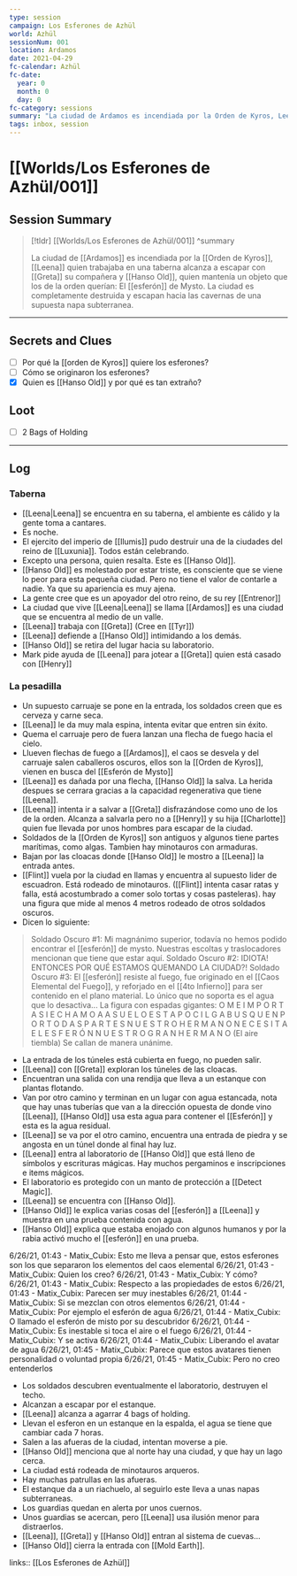 ```yaml
---
type: session
campaign: Los Esferones de Azhül
world: Azhül
sessionNum: 001
location: Ardamos
date: 2021-04-29
fc-calendar: Azhül
fc-date:
  year: 0
  month: 0
  day: 0
fc-category: sessions
summary: "La ciudad de Ardamos es incendiada por la Orden de Kyros, Leena quien trabajaba en una taberna alcanza a escapar con Greta su compañera y Hanso, quien mantenía un objeto que los de la orden querían: El esferón de Mysto. La ciudad es completamente destruida y escapan hacia las cavernas de una supuesta napa subterranea. "
tags: inbox, session
---
```


# [[Worlds/Los Esferones de Azhül/001]]
## Session Summary

> [!tldr] [[Worlds/Los Esferones de Azhül/001]]
>^summary
>
> La ciudad de [[Ardamos]] es incendiada por la [[Orden de Kyros]], [[Leena]] quien trabajaba en una taberna alcanza a escapar con [[Greta]] su compañera y [[Hanso Old]], quien mantenía un objeto que los de la orden querían: El [[esferón]] de Mysto. La ciudad es completamente destruida y escapan hacia las cavernas de una supuesta napa subterranea.  


---

## Secrets and Clues

- [ ] Por qué la [[orden de Kyros]] quiere los esferones? 
- [ ] Cómo se originaron los esferones? 
- [x] Quien es [[Hanso Old]] y por qué es tan extraño? 

## Loot

- [ ] 2 Bags of Holding

---

## Log

### Taberna
- [[Leena|Leena]] se encuentra en su taberna, el ambiente es cálido y la gente toma a cantares.
- Es noche. 
- El ejercito del imperio de [[Ilumis]] pudo destruir una de la ciudades del reino de [[Luxunia]]. Todos están celebrando. 
- Excepto una persona, quien resalta. Este es [[Hanso Old]]. 
- [[Hanso Old]] es molestado por estar triste, es consciente que se viene lo peor para esta pequeña ciudad. Pero no tiene el valor de contarle a nadie. Ya que su apariencia es muy ajena. 
- La gente cree que es un apoyador del otro reino, de su rey [[Entrenor]]
- La ciudad que vive [[Leena|Leena]] se llama [[Ardamos]] es una ciudad que se encuentra al medio de un valle. 
- [[Leena]] trabaja con [[Greta]] (Cree en [[Tyr]])
- [[Leena]] defiende a [[Hanso Old]] intimidando a los demás.     
- [[Hanso Old]] se retira del lugar hacia su laboratorio.
- Mark pide ayuda de [[Leena]] para jotear a [[Greta]] quien está casado con [[Henry]]

### La pesadilla
- Un supuesto carruaje se pone en la entrada, los soldados creen que es cerveza y carne seca. 
- [[Leena]] le da muy mala espina, intenta evitar que entren sin éxito.
- Quema el carruaje pero de fuera lanzan una flecha de fuego hacia el cielo. 
- Llueven flechas de fuego a [[Ardamos]], el caos se desvela y del carruaje salen caballeros oscuros, ellos son la [[Orden de Kyros]], vienen en busca del [[Esferón de Mysto]]
- [[Leena]] es dañada por una flecha, [[Hanso Old]] la salva. La herida despues se cerrara gracias a la capacidad regenerativa que tiene [[Leena]]. 
- [[Leena]] intenta ir a salvar a [[Greta]] disfrazándose como uno de los de la orden. Alcanza a salvarla pero no a [[Henry]] y su hija [[Charlotte]] quien fue llevada por unos hombres para escapar de la ciudad. 
- Soldados de la [[Orden de Kyros]] son antiguos y algunos tiene partes marítimas, como algas. Tambien hay minotauros con armaduras. 
- Bajan por las cloacas donde [[Hanso Old]] le mostro a [[Leena]] la entrada antes.
- [[Flint]] vuela por la ciudad en llamas y encuentra al supuesto lider de escuadron. Está rodeado de minotauros. ([[Flint]] intenta casar ratas y falla, está acostumbrado a comer solo tortas y cosas pasteleras). hay una figura que mide al menos 4 metros rodeado de otros soldados oscuros. 
- Dicen lo siguiente:

>  Soldado Oscuro #1: Mi magnánimo superior, todavía no hemos podido encontrar el [[esferón]] de mysto. Nuestras escoltas y traslocadores mencionan que tiene que estar aquí.
>  Soldado Oscuro #2: IDIOTA! ENTONCES POR QUÉ ESTAMOS QUEMANDO LA CIUDAD?!
>  Soldado Oscuro #3: El [[esferón]] resiste al fuego, fue originado en el [[Caos Elemental del Fuego]], y reforjado en el [[4to Infierno]] para ser contenido en el plano material. Lo único que no soporta es el agua que lo desactiva...
>  La figura con espadas gigantes:  O  M E  I M P O R T A  S I  E C H A M O A  A  S U E L O  E S T A   P O C I L G A
>  B U S Q U E N  P O R  T O D A S  P A R T E S
>  N U E S T R O  H E R M A N O  N E C E S I T A  E L  E S F E R Ó N
>  N U E S T R O  G R A N  H E R M A N O (El aire tiembla)
>  Se callan de manera unánime. 

- La entrada de los túneles está cubierta en fuego, no pueden salir. 
- [[Leena]] con [[Greta]] exploran los túneles de las cloacas. 
- Encuentran una salida con una rendija que lleva a un estanque con plantas flotando. 
- Van por otro camino y terminan en un lugar con agua estancada, nota que hay unas tuberías que van a la dirección opuesta de donde vino [[Leena]], [[Hanso Old]] usa esta agua para contener el [[Esferón]] y esta es la agua residual. 
- [[Leena]] se va por el otro camino, encuentra una entrada de piedra y se angosta en un túnel donde al final hay luz.
- [[Leena]] entra al laboratorio de [[Hanso Old]] que está lleno de símbolos y escrituras mágicas. Hay muchos pergaminos e inscripciones e items mágicos. 
- El laboratorio es protegido con un manto de protección a [[Detect Magic]]. 
- [[Leena]] se encuentra con [[Hanso Old]]. 
- [[Hanso Old]] le explica varias cosas del [[esferón]] a [[Leena]] y muestra en una prueba contenida con agua. 
- [[Hanso Old]] explica que estaba enojado con algunos humanos y por la rabia activó mucho el [[esferón]] en una prueba. 

6/26/21, 01:43 - Matix_Cubix: Esto me lleva a pensar que, estos esferones son los que separaron los elementos del caos elemental
6/26/21, 01:43 - Matix_Cubix: Quien los creo?
6/26/21, 01:43 - Matix_Cubix: Y cómo?
6/26/21, 01:43 - Matix_Cubix: Respecto a las propiedades de estos
6/26/21, 01:43 - Matix_Cubix: Parecen ser muy inestables
6/26/21, 01:44 - Matix_Cubix: Si se mezclan con otros elementos
6/26/21, 01:44 - Matix_Cubix: Por ejemplo el esferón de agua
6/26/21, 01:44 - Matix_Cubix: O llamado el esferón de misto por su descubridor
6/26/21, 01:44 - Matix_Cubix: Es inestable si toca el aire o el fuego
6/26/21, 01:44 - Matix_Cubix: Y se activa
6/26/21, 01:44 - Matix_Cubix: Liberando el avatar de agua
6/26/21, 01:45 - Matix_Cubix: Parece que estos avatares tienen personalidad o voluntad propia
6/26/21, 01:45 - Matix_Cubix: Pero no creo entenderlos

- Los soldados descubren eventualmente el laboratorio, destruyen el techo.
- Alcanzan a escapar por el estanque. 
- [[Leena]] alcanza a agarrar 4 bags of holding. 
- Llevan el esferon en un estanque en la espalda, el agua se tiene que cambiar cada 7 horas.
- Salen a las afueras de la ciudad, intentan moverse a pie. 
- [[Hanso Old]] menciona que al norte hay una ciudad, y que hay un lago cerca.
- La ciudad está rodeada de minotauros arqueros. 
- Hay muchas patrullas en las afueras. 
- El estanque da a un riachuelo, al seguirlo este lleva a unas napas subterraneas.  
- Los guardias quedan en alerta por unos cuernos. 
- Unos guardias se acercan, pero [[Leena]] usa ilusión menor para distraerlos.
- [[Leena]], [[Greta]] y [[Hanso Old]] entran al sistema de cuevas...
- [[Hanso Old]] cierra la entrada con [[Mold Earth]]. 

links:: [[Los Esferones de Azhül]]